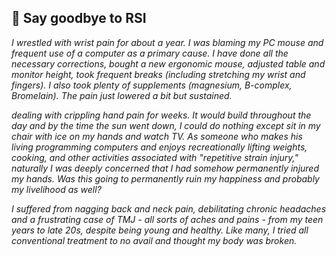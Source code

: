 ## :facepunch: Say goodbye to RSI ##

*I wrestled with wrist pain for about a year. I was blaming my PC mouse and frequent use of a computer as a primary cause. I have done all the necessary corrections, bought a new ergonomic mouse, adjusted table and monitor height, took frequent breaks (including stretching my wrist and fingers). I also took plenty of supplements (magnesium, B-complex, Bromelain). The pain just lowered a bit but sustained.*

*dealing with crippling hand pain for weeks. It would build throughout the day and by the time the sun went down, I could do nothing except sit in my chair with ice on my hands and watch TV. As someone who makes his living programming computers and enjoys recreationally lifting weights, cooking, and other activities associated with "repetitive strain injury," naturally I was deeply concerned that I had somehow permanently injured my hands. Was this going to permanently ruin my happiness and probably my livelihood as well?*

*I suffered from nagging back and neck pain, debilitating chronic headaches and a frustrating case of TMJ - all sorts of aches and pains - from my teen years to late 20s, despite being young and healthy. Like many, I tried all conventional treatment to no avail and thought my body was broken.*
